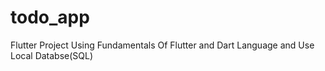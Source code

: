 # todo_app

Flutter Project Using Fundamentals Of Flutter and Dart Language and Use Local Databse(SQL)
